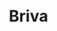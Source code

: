 ---
title: Briva
date: 
draft: false

# descripcion
description : Florcitas multicolores con piedra chata grande

materials: Plata 925

color: Plateado

dimensions: 0,8cm

code: 01-04-0144

type: "Aros"

categories: []

price: $3.010,00

# Images
# first image will be shown in the product page
images:
  # - image: "images/path_to_image"
  # La ubicacion de las imagenes es imagenes/Aros/Aros.Piedras/01-04-0144-briva
  - image: "./images/aros/piedras/01-04-0144-florcitas-multicolores-con-piedra-chata-grande_a.jpeg"
  - image: "./images/aros/piedras/01-04-0144-florcitas-multicolores-con-piedra-chata-grande_b.jpeg"
---